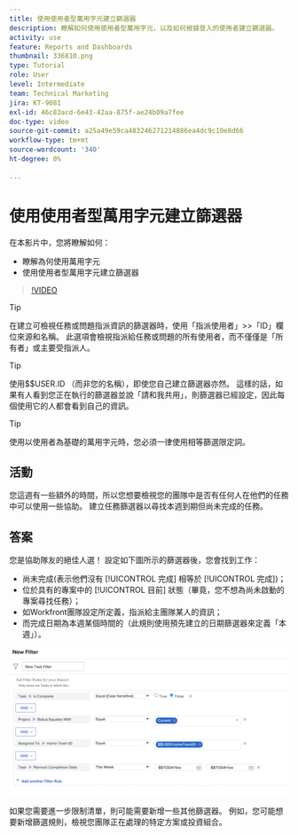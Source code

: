 ```yaml
---
title: 使用使用者型萬用字元建立篩選器
description: 瞭解如何使用使用者型萬用字元，以及如何根據登入的使用者建立篩選器。
activity: use
feature: Reports and Dashboards
thumbnail: 336810.png
type: Tutorial
role: User
level: Intermediate
team: Technical Marketing
jira: KT-9081
exl-id: 46c83acd-6e43-42aa-875f-ae24b09a7fee
doc-type: video
source-git-commit: a25a49e59ca483246271214886ea4dc9c10e8d66
workflow-type: tm+mt
source-wordcount: '340'
ht-degree: 0%

---
```


# 使用使用者型萬用字元建立篩選器

在本影片中，您將瞭解如何：

* 瞭解為何使用萬用字元
* 使用使用者型萬用字元建立篩選器

>[!VIDEO](https://video.tv.adobe.com/v/336810/?quality=12&learn=on)

>[!TIP]
>
>在建立可檢視任務或問題指派資訊的篩選器時，使用「指派使用者」>>「ID」欄位來源和名稱。  此選項會檢視指派給任務或問題的所有使用者，而不僅僅是「所有者」或主要受指派人。

>[!TIP]
>
>使用$$USER.ID （而非您的名稱），即使您自己建立篩選器亦然。 這樣的話，如果有人看到您正在執行的篩選器並說「請和我共用」，則篩選器已經設定，因此每個使用它的人都會看到自己的資訊。

>[!TIP]
>
>使用以使用者為基礎的萬用字元時，您必須一律使用相等篩選限定詞。

## 活動

您這週有一些額外的時間，所以您想要檢視您的團隊中是否有任何人在他們的任務中可以使用一些協助。 建立任務篩選器以尋找本週到期但尚未完成的任務。

## 答案

您是協助隊友的絕佳人選！ 設定如下圖所示的篩選器後，您會找到工作：

* 尚未完成(表示他們沒有 [!UICONTROL 完成] 相等於 [!UICONTROL 完成])；
* 位於具有的專案中的 [!UICONTROL 目前] 狀態（畢竟，您不想為尚未啟動的專案尋找任務）；
* 如Workfront團隊設定所定義，指派給主團隊某人的資訊；
* 而完成日期為本週某個時間的（此規則使用預先建立的日期篩選器來定義「本週」）。

![使用使用者型萬用字元建立任務篩選的畫面影像](assets/user-wildcard-exercise-answer.png)

如果您需要進一步限制清單，則可能需要新增一些其他篩選器。 例如，您可能想要新增篩選規則，檢視您團隊正在處理的特定方案或投資組合。

